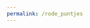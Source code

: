 ```yaml
---
permalink: /rode_puntjes
---
```


<!DOCTYPE html>
<html>
	<head>
        <meta charset="UTF-8">
	<script src="https://cdn.jsdelivr.net/npm/vue/dist/vue.js"> </script>
        <script src="https://cdnjs.cloudflare.com/ajax/libs/p5.js/1.0.0/p5.js"> </script>
        <style>
            html, body {
                height: 100%;
                font-family: monospace;
            }

            body {
                margin: 0;
                display: flex;

                /* This centers our sketch horizontally. */
                justify-content: center;

                /* This centers our sketch vertically. */
                align-items: center;
            }

            #controls  {
	        background-color: rgba(0, 0, 0, 0.5);
                position: fixed;
                top: 0;
                padding: 20px;
                border-radius: 4px;
                border: 1px solid #eee;
                margin: 20px;
                
            }

            label {
                padding: 4px;
                margin: 4px;
                vertical-align: top;
            }

            .slider {
                margin: 4px
            }
        
	</style>
    
	
</head>
	<body>

        
		<div id="app"><div id="controls"><div class="slider"><label for="">max_lines </label> <input type="range" min="0" max="2500"> 700
				</div> <div class="slider"><label for="">muis power </label> <input type="range" min="0" max="50"> 28
				</div> <div class="slider"><label for="">line_count </label> 701
				</div> <div class="slider"><label for="">wrijving </label> <input type="checkbox"></div> <div class="slider"><label for="">Alleen als muis beweegt</label> <input type="checkbox"></div> <div class="slider"><label for="">punten tekenen</label> <input type="checkbox"></div> <div class="slider"><label for="">Chaos in beweging</label> <input type="checkbox"></div></div></div>
		<canvas id="defaultCanvas0" class="p5Canvas"> </canvas>
	
	<script>

		var points = []
		var lines = []
		var max_points = 400
		var max_lines = 1000
		var max_velocity = 7 
		var r = 40

var vue;

		var scale_factor = 0.4

		function setup() {
			
		vue = new Vue({
		    el: "#app",
		    data: {
			    max_lines: 700,
			    line_count: 0,
			    damping: true,
			    mouse_strength: 50,
			    on_mouse_move_only: true
		    },
		    watch: {
		    }
		})
		    createCanvas(windowWidth, windowHeight)

		    for (var i = 0; i < max_points; i++) {
			    var p = createVector(random(windowWidth), random(windowHeight))
			    while ((Math.pow(p.x - 0.5 * windowWidth, 2) + Math.pow(p.y - 0.5 * windowHeight, 2) > 240 * 240)) { 
				    //||  (Math.pow(p.x - 0.5 * windowWidth, 2) + Math.pow(p.y - 0.5 * windowHeight, 2) k 200 * 200 )) { 
				    p = createVector(random(windowWidth), random(windowHeight))
			    }
			     
			    //p.velocity = createVector(random(max_velocity) * (random(2) - 1), random(max_velocity) * (random(2) - 1))
			    p.velocity = createVector(0, 0)
			    points.push(p)
		    }


		}

		function windowResized() {
		    resizeCanvas(windowWidth, windowHeight);
		}


		function mouseMoved() {
			if (!vue.on_mouse_move_only)
				return
			for (var i = 0; i < points.length; i++) {
				var p = points[i]
				var dx = p.x - mouseX
				var dy = p.y - mouseY

				p.velocity.x += vue.mouse_strength * dx / (dx * dx + dy * dy)
				p.velocity.y += vue.mouse_strength * dy / (dx * dx + dy * dy)

			}
				
		}



		function draw() {
			clear()
			lines = []
			update_points()
			draw_lines()
		}

		function update_points() {
			for (var i = 0; i < points.length; i++) {
				var p = points[i]
				var dx = p.x - mouseX
				var dy = p.y - mouseY

				if (!vue.on_mouse_move_only) {
					p.velocity.x += vue.mouse_strength * dx / (dx * dx + dy * dy)
					p.velocity.y += vue.mouse_strength * dy / (dx * dx + dy * dy)
				}
				if (vue.draw_points) {
					stroke(255, 0, 0)
					point(p.x, p.y)
				}

				if (vue.chaos) {
					if (random(100) > 95) {
						p.velocity.x += ((random(2) - 1) * random(10))/ 20
						p.velocity.y += ((random(2) - 1) * random(10))/ 20
					}
				}

			}

			for (var i = 0; i < points.length; i++) {
				var p = points[i]
				
				var m = p.velocity.x * p.velocity.x + p.velocity.y * p.velocity.y
				if (m == 0) {
					continue
				}
					
				if (m > max_velocity * max_velocity) {
					p.velocity.setMag(max_velocity)
				} else {
					if (vue.damping) {
						p.velocity.x *= 0.99
						p.velocity.y *= 0.99
					}
				}

				if (abs(p.velocity.x) < 0.1) {
					p.velocity.x = 0
				}

				if (abs(p.velocity.y) < 0.1) {
					p.velocity.y = 0
				}

				p.x += p.velocity.x 
				p.y += p.velocity.y

				if (p.x < 0 || p.x > windowWidth) {
					p.x = p.x < 0 ? 0 : windowWidth
					p.velocity.x = -p.velocity.x
				}
				if (p.y < 0 || p.y > windowHeight) { 
					p.y = p.y < 0 ? 0 : windowHeight
					p.velocity.y = -p.velocity.y
				}

					
			}
		}


		function draw_lines() {
			for (var i = 0; i < points.length; i++) {
				var p1 = points[i]

				for (var j = 0; j < points.length; j++) {

					var p2 = points[j]

					if (i == j) {
						continue
					}


					var dx = p2.x - p1.x
					var dy = p2.y - p1.y
					if (dx * dx + dy * dy < r * r) {

						if (lines.length > vue.max_lines) {
							continue
						}

					        var double = false
						for (var k = 0; k < lines.length; k++) {
			      				var line = lines[k]
							      if (line[0].x == p2.x && line[0].y == p2.y && line[1].x == p1.x && line[1].y == p1.y) {
			      						double = true
							      }
						}
						if (!double) {
							lines.push([p1, p2, Math.sqrt(dx * dx + dy * dy)])
					        }
					}

				}
			}

		      for (var k = 0; k < lines.length; k++) {
			      	if (k > vue.max_lines) {
					continue
				}
				drawingContext.beginPath()
				var line = lines[k]
				var opacity = (1 - line[2] / r )
			      	//opacity = 1
				drawingContext.moveTo(round(line[0].x), round(line[0].y))
				drawingContext.lineTo(round(line[1].x), round(line[1].y))
				drawingContext.strokeStyle = "rgba(255, 0, 0, " + opacity + ")"
				drawingContext.stroke()
				//line(lines[k][0].x, lines[k][0].y, lines[k][1].x, lines[k][1].y)

			}

			vue.line_count = lines.length;
			}



    </script>

<canvas id="defaultCanvas1" class="p5Canvas" style="width: 1600px; height: 143px;" width="3200" height="286"></canvas></body>

